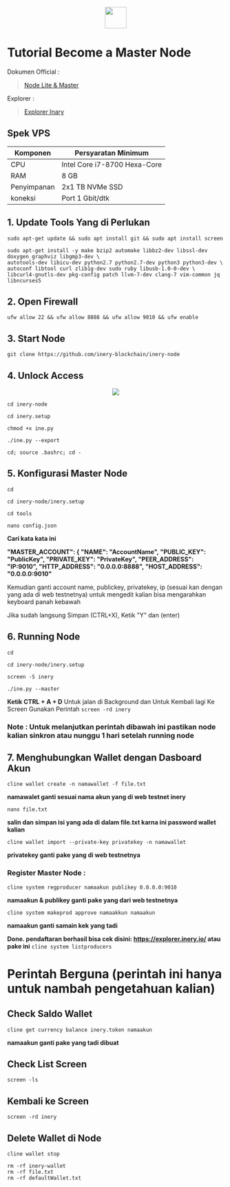 <p style="font-size:14px" align="right">

</p>

<p align="center">
  <img height="50" height="auto" src="https://user-images.githubusercontent.com/38981255/184088981-3f7376ae-7039-4915-98f5-16c3637ccea3.PNG">
</p>

# Tutorial Become a Master Node

Dokumen Official :
> [Node Lite & Master](https://docs.inery.io/docs/category/lite--master-nodes)

Explorer :
> [Explorer Inary](https://explorer.inery.io/ "Explorer Inary")

## Spek VPS

|  Komponen |  Persyaratan Minimum |
| ------------ | ------------ |
| CPU  | Intel Core i7-8700 Hexa-Core  |
| RAM | 8 GB  |
| Penyimpanan  | 2x1 TB NVMe SSD |
| koneksi | Port 1 Gbit/dtk |

## 1. Update Tools Yang di Perlukan

```
sudo apt-get update && sudo apt install git && sudo apt install screen
```

```
sudo apt-get install -y make bzip2 automake libbz2-dev libssl-dev doxygen graphviz libgmp3-dev \
autotools-dev libicu-dev python2.7 python2.7-dev python3 python3-dev \
autoconf libtool curl zlib1g-dev sudo ruby libusb-1.0-0-dev \
libcurl4-gnutls-dev pkg-config patch llvm-7-dev clang-7 vim-common jq libncurses5
```
## 2. Open Firewall
```
ufw allow 22 && ufw allow 8888 && ufw allow 9010 && ufw enable
```
## 3. Start Node

```
git clone https://github.com/inery-blockchain/inery-node
```

## 4. Unlock Access

<p align="center">
  <img height="auto" height="auto" src="https://user-images.githubusercontent.com/38981255/184288914-bcea524f-d32e-4460-a971-913af8c359a9.PNG">
</p>

```
cd inery-node
```
```
cd inery.setup
```
```
chmod +x ine.py
```
```
./ine.py --export
```
```
cd; source .bashrc; cd -
```
## 5. Konfigurasi Master Node

```
cd
```

```
cd inery-node/inery.setup
```
```
cd tools
```
```
nano config.json
```
**Cari kata kata ini**

**"MASTER_ACCOUNT":
{
    "NAME": "AccountName",
    "PUBLIC_KEY": "PublicKey",
    "PRIVATE_KEY": "PrivateKey",
    "PEER_ADDRESS": "IP:9010",
    "HTTP_ADDRESS": "0.0.0.0:8888",
    "HOST_ADDRESS": "0.0.0.0:9010"**

Kemudian ganti account name, publickey, privatekey, ip (sesuai kan dengan yang ada di web testnetnya)
untuk mengedit kalian bisa mengarahkan keyboard panah kebawah

Jika sudah langsung Simpan (CTRL+X), Ketik "Y" dan (enter)

## 6. Running Node

```
cd
```

```
cd inery-node/inery.setup
```
```
screen -S inery
```
```
./ine.py --master
```
**Ketik CTRL + A + D** Untuk jalan di Background dan Untuk Kembali lagi Ke Screen Gunakan Perintah `screen -rd inery`

### Note : Untuk melanjutkan perintah dibawah ini pastikan node kalian sinkron atau nunggu 1 hari setelah running node

## 7. Menghubungkan Wallet dengan Dasboard Akun

```
cline wallet create -n namawallet -f file.txt
```
**namawalet ganti sesuai nama akun yang di web testnet inery**

```
nano file.txt
```
**salin dan simpan isi yang ada di dalam file.txt karna ini password wallet kalian**

```
cline wallet import --private-key privatekey -n namawallet
```
**privatekey ganti pake yang di web testnetnya**

### Register Master Node :

```
cline system regproducer namaakun publikey 0.0.0.0:9010
```
**namaakun & publikey ganti pake yang dari web testnetnya**

```
cline system makeprod approve namaakkun namaakun
```
**namaakun ganti samain kek yang tadi**

**Done. pendaftaran berhasil bisa cek disini: https://explorer.inery.io/ atau pake ini** ```cline system listproducers```

# Perintah Berguna (perintah ini hanya untuk nambah pengetahuan kalian)

## Check Saldo Wallet 
```
cline get currency balance inery.token namaakun
```
**namaakun ganti pake yang tadi dibuat**

## Check List Screen
```
screen -ls
```
## Kembali ke Screen
```
screen -rd inery
```

## Delete Wallet di Node
```
cline wallet stop
```
```
rm -rf inery-wallet
rm -rf file.txt
rm -rf defaultWallet.txt
```
